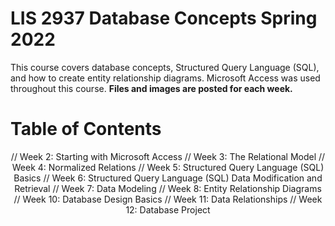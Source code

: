 # LIS 2937 Database Concepts Spring 2022
 This course covers database concepts, Structured Query Language (SQL), and how to create entity relationship diagrams. Microsoft Access was used throughout this course.
**Files and images are posted for each week.**

# Table of Contents
<p align="center">
// Week 2: Starting with Microsoft Access
// Week 3: The Relational Model
// Week 4: Normalized Relations
// Week 5: Structured Query Language (SQL) Basics
// Week 6: Structured Query Language (SQL) Data Modification and Retrieval
// Week 7: Data Modeling
// Week 8: Entity Relationship Diagrams
// Week 10: Database Design Basics
// Week 11: Data Relationships
// Week 12: Database Project
</p>

